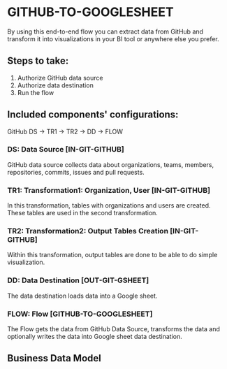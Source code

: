 # GITHUB-TO-GOOGLESHEET

By using this end-to-end flow you can extract data from GitHub and transform it into visualizations in your BI tool or anywhere else you prefer.

## Steps to take:
1. Authorize GitHub data source
2. Authorize data destination
3. Run the flow

## Included components' configurations:

GitHub DS -> TR1 -> TR2 -> DD -> FLOW


### DS: Data Source [IN-GIT-GITHUB]

GitHub data source collects data about organizations, teams, members, repositories, commits, issues and pull requests.

### TR1: Transformation1: Organization, User [IN-GIT-GITHUB] 

In this transformation, tables with organizations and users are created. These tables are used in the second transformation.

### TR2: Transformation2: Output Tables Creation [IN-GIT-GITHUB]

Within this transformation, output tables are done to be able to do simple visualization.

### DD: Data Destination [OUT-GIT-GSHEET]

The data destination loads data into a Google sheet.

### FLOW: Flow [GITHUB-TO-GOOGLESHEET] 

The Flow gets the data from GitHub Data Source, transforms the data and optionally writes the data into Google sheet data destination.

## Business Data Model





